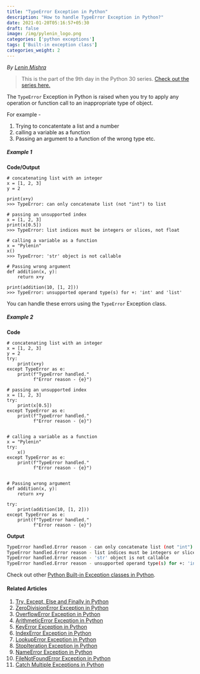 ```yaml
---
title: "TypeError Exception in Python"
description: "How to handle TypeError Exception in Python?"
date: 2021-01-20T05:16:57+05:30
draft: false
image: /img/pylenin_logo.png
categories: ['python exceptions']
tags: ['Built-in exception class']
categories_weight: 2
---
```

<div class="sharethis-inline-follow-buttons"></div>

*By [Lenin Mishra](https://www.pylenin.com/authors/#lenin-mishra)*

> This is the part of the 9th day in the Python 30 series. [Check out the series here.](https://www.youtube.com/playlist?list=PLqEbL1vopgvuI-3wzwHqftEkH3AILozS5)

The `TypeError` Exception in Python is raised when you try to apply any operation or function call to an inappropriate type of object.

For example - 
1. Trying to concatentate a list and a number
2. calling a variable as a function
3. Passing an argument to a function of the wrong type etc.

##### Example 1

**Code/Output**

```python3
# concatenating list with an integer
x = [1, 2, 3]
y = 2

print(x+y)
>>> TypeError: can only concatenate list (not "int") to list

# passing an unsupported index
x = [1, 2, 3]
print(x[0.5])
>>> TypeError: list indices must be integers or slices, not float

# calling a variable as a function
x = "Pylenin"
x()
>>> TypeError: 'str' object is not callable

# Passing wrong argument
def addition(x, y):
    return x+y

print(addition(10, [1, 2]))
>>> TypeError: unsupported operand type(s) for +: 'int' and 'list'
```

You can handle these errors using the `TypeError` Exception class.

##### Example 2

**Code**

```python3
# concatenating list with an integer
x = [1, 2, 3]
y = 2
try:
    print(x+y)
except TypeError as e:
    print(f"TypeError handled."
          f"Error reason - {e}")

# passing an unsupported index
x = [1, 2, 3]
try:
    print(x[0.5])
except TypeError as e:
    print(f"TypeError handled."
          f"Error reason - {e}")


# calling a variable as a function
x = "Pylenin"
try:
    x()
except TypeError as e:
    print(f"TypeError handled."
          f"Error reason - {e}")


# Passing wrong argument
def addition(x, y):
    return x+y

try:
    print(addition(10, [1, 2]))
except TypeError as e:
    print(f"TypeError handled."
          f"Error reason - {e}")
```

**Output**

```bash
TypeError handled.Error reason - can only concatenate list (not "int") to list
TypeError handled.Error reason - list indices must be integers or slices, not float
TypeError handled.Error reason - 'str' object is not callable
TypeError handled.Error reason - unsupported operand type(s) for +: 'int' and 'list'
```

Check out other [Python Built-in Exception classes in Python](https://www.pylenin.com/tags/built-in-exception-class/).

#### Related Articles

1. [Try, Except, Else and Finally in Python](https://www.pylenin.com/blogs/python-try-except-else-finally/)
2. [ZeroDivisionError Exception in Python](https://www.pylenin.com/blogs/zero-division-error-python/)
3. [OverflowError Exception in Python](https://www.pylenin.com/blogs/overflow-error-python/)
4. [ArithmeticError Exception in Python](https://www.pylenin.com/blogs/arithmetic-error-python/)
5. [KeyError Exception in Python](https://www.pylenin.com/blogs/key-error-python/)
6. [IndexError Exception in Python](https://www.pylenin.com/blogs/index-error-python/)
7. [LookupError Exception in Python](https://www.pylenin.com/blogs/lookup-error-python/)
8. [StopIteration Exception in Python](https://www.pylenin.com/blogs/stop-iteration-error-python/)
9. [NameError Exception in Python](https://www.pylenin.com/blogs/name-error-python/)
10. [FileNotFoundError Exception in Python](https://www.pylenin.com/blogs/file-not-found-error-python/)
11. [Catch Multiple Exceptions in Python](https://www.pylenin.com/blogs/catch-multiple-exceptions-python/)